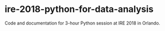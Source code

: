 # ire-2018-python-for-data-analysis
Code and documentation for 3-hour Python session at IRE 2018 in Orlando.
